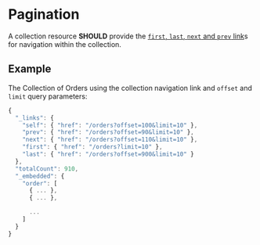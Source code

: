 # Pagination

A collection resource **SHOULD** provide the [`first`, `last`, `next` and `prev` link](https://tools.ietf.org/html/rfc5988#section-6.2.2)s for navigation within the collection.

## Example

The Collection of Orders using the collection navigation link and `offset` and `limit` query parameters:

```javascript
{
  "_links": {
    "self": { "href": "/orders?offset=100&limit=10" },
    "prev": { "href": "/orders?offset=90&limit=10" },
    "next": { "href": "/orders?offset=110&limit=10" },
    "first": { "href": "/orders?limit=10" },
    "last": { "href": "/orders?offset=900&limit=10" }
  },
  "totalCount": 910,
  "_embedded": {
    "order": [
      { ... },
      { ... },

      ... 
    ]
  }
}
```

